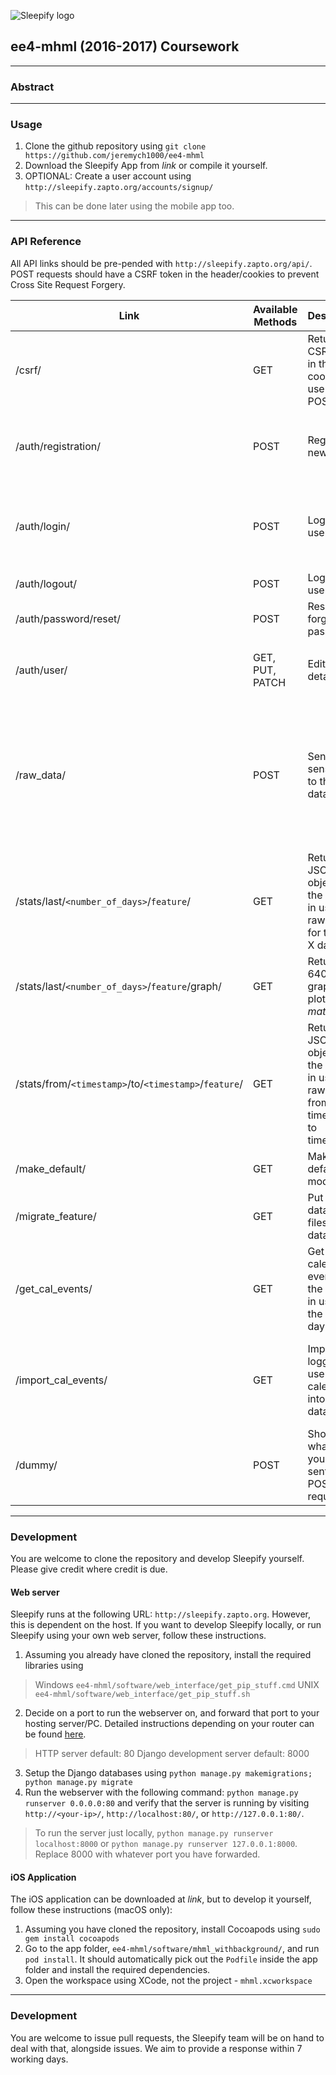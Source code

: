 ![Sleepify logo](http://mufff.in/i/logo2.png)
## ee4-mhml (2016-2017) Coursework
---
### Abstract

---
### Usage
1. Clone the github repository using `git clone https://github.com/jeremych1000/ee4-mhml`
2. Download the Sleepify App from _link_ or compile it yourself.
3. OPTIONAL: Create a user account using `http://sleepify.zapto.org/accounts/signup/`
> This can be done later using the mobile app too.
---

### API Reference
All API links should be pre-pended with `http://sleepify.zapto.org/api/`. POST requests should have a CSRF token in the header/cookies to prevent Cross Site Request Forgery.

| Link | Available Methods | Description| Notes |
| --- | --- | --- | --- |
| /csrf/  | GET | Returns a CSRF token in the cookies for use when POSTing.
|  /auth/registration/ | POST  |  Register a new user. | <ul><li>username</li><li>email</li><li>password1</li><li>password2</li></ul> |
|  /auth/login/ | POST  |  Login a user. | <ul><li>username</li><li>email</li><li>password</li></ul> Returns token key. |
|  /auth/logout/ | POST  | Logout a user.  |  |
|  /auth/password/reset/ | POST  | Reset a forgotten password.  | <ul><li>email</li></ul> |
|  /auth/user/ | GET, PUT, PATCH  | Edit user details.  | <ul><li>username</li><li>first\_name</li><li>last\_name</li></ul> |
|  /raw_data/ | POST  | Send raw sensor data to the database.  | <ul><li>username</li><li>data<ul><li>timestamp</li><li>HR</li><li>RR</li><li>GSR</li><li>mode</li><li>AccX</li><li>AccY</li><li>AccZ</li></ul></li></ul> |
| /stats/last/`<number_of_days>`/`feature`/ | GET  | Returns a JSON object of the logged in user's raw data for the past X days. | |
| /stats/last/`<number_of_days>`/`feature`/graph/ | GET | Returns a 640x480 graph plotted by _matplotlib_ | |
| /stats/from/`<timestamp>`/to/`<timestamp>`/`feature`/|GET  |Returns a JSON object of the logged in user's raw data from timestamp to timestamp. | |
| /make\_default/ | GET | Make a default user model. | _For development._ |
| /migrate\_feature/ | GET | Put raw data in CSV files to database. |  _For development._ |
| /get\_cal\_events/ | GET | Get a list of calendar events for the logged in user for the next day. | |
| /import\_cal\_events/ | GET | Import the logged in user's calendar into the database. | Calling this URL will update the database, deleting all previous entries of the user's events. |
| /dummy/ | POST | Show whatever you have sent in the POST request. | _For debugging purposes._ |


---
### Development
You are welcome to clone the repository and develop Sleepify yourself. Please give credit where credit is due.
#### Web server
Sleepify runs at the following URL: `http://sleepify.zapto.org`. However, this is dependent on the host. If you want to develop Sleepify locally, or run Sleepify using your own web server, follow these instructions.
1. Assuming you already have cloned the repository, install the required libraries using 
> Windows `ee4-mhml/software/web_interface/get_pip_stuff.cmd`
> UNIX `ee4-mhml/software/web_interface/get_pip_stuff.sh`
2. Decide on a port to run the webserver on, and forward that port to your hosting server/PC. Detailed instructions depending on your router can be found [here](https://portforward.com/router.htm).
> HTTP server default: 80
> Django development server default: 8000
3. Setup the Django databases using `python manage.py makemigrations; python manage.py migrate`
4. Run the webserver with the following command: `python manage.py runserver 0.0.0.0:80` and verify that the server is running by visiting `http://<your-ip>/`, `http://localhost:80/`, or `http://127.0.0.1:80/`.
> To run the server just locally, `python manage.py runserver localhost:8000` or `python manage.py runserver 127.0.0.1:8000`.
> Replace 8000 with whatever port you have forwarded.
#### iOS Application
The iOS application can be downloaded at _link_, but to develop it yourself, follow these instructions (macOS only):
1. Assuming you have cloned the repository, install Cocoapods using `sudo gem install cocoapods`
2. Go to the app folder, `ee4-mhml/software/mhml_withbackground/`, and run `pod install`. It should automatically pick out the `Podfile` inside the app folder and install the required dependencies.
3. Open the workspace using XCode, not the project - `mhml.xcworkspace`
---
### Development
You are welcome to issue pull requests, the Sleepify team will be on hand to deal with that, alongside issues. We aim to provide a response within 7 working days.